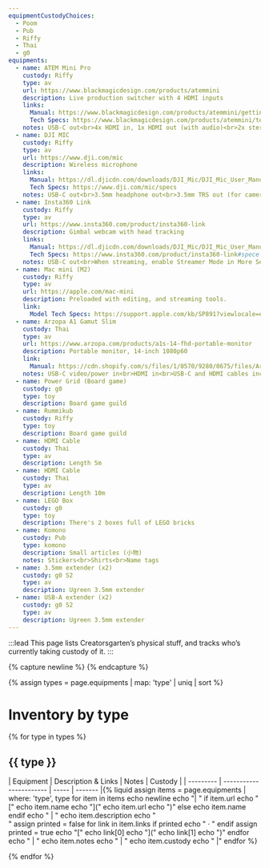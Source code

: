 ```yaml
---
equipmentCustodyChoices:
  - Poom
  - Pub
  - Riffy
  - Thai
  - g0
equipments:
  - name: ATEM Mini Pro
    custody: Riffy
    type: av
    url: https://www.blackmagicdesign.com/products/atemmini
    description: Live production switcher with 4 HDMI inputs
    links:
      Manual: https://www.blackmagicdesign.com/products/atemmini/gettingstarted
      Tech Specs: https://www.blackmagicdesign.com/products/atemmini/techspecs/W-APS-14
    notes: USB-C out<br>4x HDMI in, 1x HDMI out (with audio)<br>2x stereo mini jack in
  - name: DJI MIC
    custody: Riffy
    type: av
    url: https://www.dji.com/mic
    description: Wireless microphone
    links:
      Manual: https://dl.djicdn.com/downloads/DJI_Mic/DJI_Mic_User_Manual_v1.0_en.pdf
      Tech Specs: https://www.dji.com/mic/specs
    notes: USB-C out<br>3.5mm headphone out<br>3.5mm TRS out (for camera)<br>4 hours operating time<br>2m40s to charge
  - name: Insta360 Link
    custody: Riffy
    type: av
    url: https://www.insta360.com/product/insta360-link
    description: Gimbal webcam with head tracking
    links:
      Manual: https://dl.djicdn.com/downloads/DJI_Mic/DJI_Mic_User_Manual_v1.2_en.pdf
      Tech Specs: https://www.insta360.com/product/insta360-link#spece
    notes: USB-C out<br>When streaming, enable Streamer Mode in More Settings to enable 60fps output
  - name: Mac mini (M2)
    custody: Riffy
    type: av
    url: https://apple.com/mac-mini
    description: Preloaded with editing, and streaming tools.
    link:
      Model Tech Specs: https://support.apple.com/kb/SP891?viewlocale=en_US&locale=en_US
  - name: Arzopa A1 Gamut Slim
    custody: Thai
    type: av
    url: https://www.arzopa.com/products/a1s-14-fhd-portable-monitor
    description: Portable monitor, 14-inch 1080p60
    link:
      Manual: https://cdn.shopify.com/s/files/1/0570/9280/0675/files/Arzopa_A1S.pdf?v=1707041874
    notes: USB-C video/power in<br>HDMI in<br>USB-C and HDMI cables included
  - name: Power Grid (Board game)
    custody: g0
    type: toy
    description: Board game guild
  - name: Rummikub
    custody: Riffy
    type: toy
    description: Board game guild
  - name: HDMI Cable
    custody: Thai
    type: av
    description: Length 5m
  - name: HDMI Cable
    custody: Thai
    type: av
    description: Length 10m
  - name: LEGO Box
    custody: g0
    type: toy
    description: There's 2 boxes full of LEGO bricks
  - name: Komono
    custody: Pub
    type: komono
    description: Small articles (小物)
    notes: Stickers<br>Shirts<br>Name tags
  - name: 3.5mm extender (x2)
    custody: g0 S2
    type: av
    description: Ugreen 3.5mm extender
  - name: USB-A extender (x2)
    custody: g0 S2
    type: av
    description: Ugreen 3.5mm extender
---
```


:::lead
This page lists Creatorsgarten’s physical stuff, and tracks who’s currently taking custody of it.
:::

{% capture newline %}
{% endcapture %}

{% assign types = page.equipments | map: 'type' | uniq | sort %}

# Inventory by type

{% for type in types %}

## {{ type }}

| Equipment | Description &amp; Links | Notes | Custody |
| --------- | ----------------------- | ----- | ------- |{% liquid
assign items = page.equipments | where: 'type', type
for item in items
  echo newline
  echo "| "
  if item.url
    echo "["
    echo item.name
    echo "]("
    echo item.url
    echo ")"
  else
    echo item.name
  endif
  echo " | "
  echo item.description
  echo "<br>"
  assign printed = false
  for link in item.links
    if printed
      echo " &middot; "
    endif
    assign printed = true
    echo "["
    echo link[0]
    echo "]("
    echo link[1]
    echo ")"
  endfor
  echo " | "
  echo item.notes
  echo " | "
  echo item.custody
  echo " |"
endfor
%}

{% endfor %}
